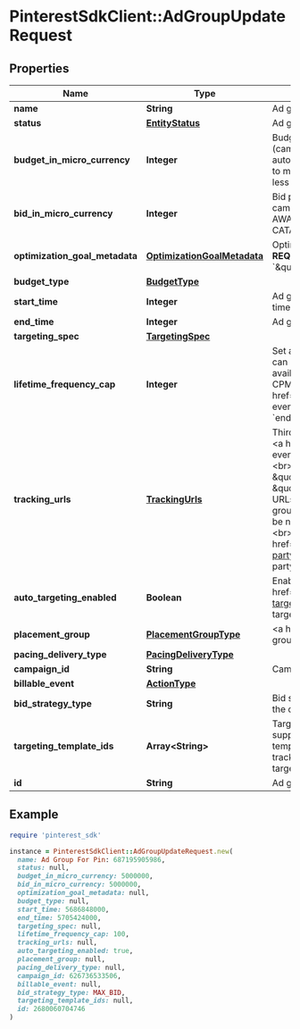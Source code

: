 # PinterestSdkClient::AdGroupUpdateRequest

## Properties

| Name | Type | Description | Notes |
| ---- | ---- | ----------- | ----- |
| **name** | **String** | Ad group name. | [optional] |
| **status** | [**EntityStatus**](EntityStatus.md) | Ad group/entity status. | [optional] |
| **budget_in_micro_currency** | **Integer** | Budget in micro currency. This field is **REQUIRED** for non-CBO (campaign budget optimization) campaigns.  A CBO campaign automatically generates ad group budgets from its campaign budget to maximize campaign outcome. A CBO campaign is limited to 70 or less ad groups. | [optional] |
| **bid_in_micro_currency** | **Integer** | Bid price in micro currency. This field is **REQUIRED** for the following campaign objective_type/billable_event combinations: AWARENESS/IMPRESSION, CONSIDERATION/CLICKTHROUGH, CATALOG_SALES/CLICKTHROUGH, VIDEO_VIEW/VIDEO_V_50_MRC. | [optional] |
| **optimization_goal_metadata** | [**OptimizationGoalMetadata**](OptimizationGoalMetadata.md) | Optimization goals for objective-based performance campaigns. **REQUIRED** when campaign&#39;s &#x60;objective_type&#x60; is set to &#x60;\&quot;WEB_CONVERSION\&quot;&#x60;. | [optional] |
| **budget_type** | [**BudgetType**](BudgetType.md) |  | [optional] |
| **start_time** | **Integer** | Ad group start time. Unix timestamp in seconds. Defaults to current time. | [optional] |
| **end_time** | **Integer** | Ad group end time. Unix timestamp in seconds. | [optional] |
| **targeting_spec** | [**TargetingSpec**](TargetingSpec.md) |  | [optional] |
| **lifetime_frequency_cap** | **Integer** | Set a limit to the number of times a promoted pin from this campaign can be impressed by a pinner within the past rolling 30 days. Only available for CPM (cost per mille (1000 impressions))  ad groups. A CPM ad group has an IMPRESSION &lt;a href&#x3D;\&quot;/docs/redoc/#section/Billable-event\&quot;&gt;billable_event&lt;/a&gt; value. This field **REQUIRES** the &#x60;end_time&#x60; field. | [optional] |
| **tracking_urls** | [**TrackingUrls**](TrackingUrls.md) | Third-party tracking URLs.&lt;br&gt; JSON object with the format: {\&quot;&lt;a href&#x3D;\&quot;/docs/redoc/#section/Tracking-URL-event\&quot;&gt;Tracking event enum&lt;/a&gt;\&quot;:[URL string array],...}&lt;br&gt; For example: {\&quot;impression\&quot;: [\&quot;URL1\&quot;, \&quot;URL2\&quot;], \&quot;click\&quot;: [\&quot;URL1\&quot;, \&quot;URL2\&quot;, \&quot;URL3\&quot;]}.&lt;br&gt;Up to three tracking URLs are supported for each event type. Tracking URLs set at the ad group or ad level can override those set at the campaign level. May be null. Pass in an empty object - {} - to remove tracking URLs.&lt;br&gt;&lt;br&gt; For more information, see &lt;a href&#x3D;\&quot;https://help.pinterest.com/en/business/article/third-party-and-dynamic-tracking\&quot; target&#x3D;\&quot;_blank\&quot;&gt;Third-party and dynamic tracking&lt;/a&gt;. | [optional] |
| **auto_targeting_enabled** | **Boolean** | Enable auto-targeting for ad group. Also known as &lt;a href&#x3D;\&quot;https://help.pinterest.com/en/business/article/expanded-targeting\&quot; target&#x3D;\&quot;_blank\&quot;&gt;\&quot;expanded targeting\&quot;&lt;/a&gt;. | [optional] |
| **placement_group** | [**PlacementGroupType**](PlacementGroupType.md) | &lt;a href&#x3D;\&quot;/docs/redoc/#section/Placement-group\&quot;&gt;Placement group&lt;/a&gt;. | [optional] |
| **pacing_delivery_type** | [**PacingDeliveryType**](PacingDeliveryType.md) |  | [optional] |
| **campaign_id** | **String** | Campaign ID of the ad group. | [optional] |
| **billable_event** | [**ActionType**](ActionType.md) |  | [optional] |
| **bid_strategy_type** | **String** | Bid strategy type. For Campaigns with Video Completion objectives, the only supported bid strategy type is AUTOMATIC_BID. | [optional] |
| **targeting_template_ids** | **Array&lt;String&gt;** | Targeting template IDs applied to the ad group. We currently only support 1 targeting template per ad group. To use targeting templates, do not set any other targeting fields: targeting_spec, tracking_urls, auto_targeting_enabled, placement_group. To clear all targeting template IDs, set this field to [&#39;0&#39;]. | [optional] |
| **id** | **String** | Ad group ID. |  |

## Example

```ruby
require 'pinterest_sdk'

instance = PinterestSdkClient::AdGroupUpdateRequest.new(
  name: Ad Group For Pin: 687195905986,
  status: null,
  budget_in_micro_currency: 5000000,
  bid_in_micro_currency: 5000000,
  optimization_goal_metadata: null,
  budget_type: null,
  start_time: 5686848000,
  end_time: 5705424000,
  targeting_spec: null,
  lifetime_frequency_cap: 100,
  tracking_urls: null,
  auto_targeting_enabled: true,
  placement_group: null,
  pacing_delivery_type: null,
  campaign_id: 626736533506,
  billable_event: null,
  bid_strategy_type: MAX_BID,
  targeting_template_ids: null,
  id: 2680060704746
)
```

